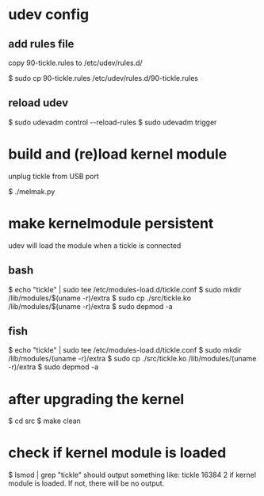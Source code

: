 # udev config

## add rules file

copy 90-tickle.rules to /etc/udev/rules.d/

$ sudo cp 90-tickle.rules /etc/udev/rules.d/90-tickle.rules

## reload udev

$ sudo udevadm control --reload-rules 
$ sudo udevadm trigger


# build and (re)load kernel module

unplug tickle from USB port

$ ./melmak.py


# make kernelmodule persistent

udev will load the module when a tickle is connected

## bash
$ echo "tickle" | sudo tee /etc/modules-load.d/tickle.conf
$ sudo mkdir /lib/modules/$(uname -r)/extra
$ sudo cp ./src/tickle.ko /lib/modules/$(uname -r)/extra
$ sudo depmod -a

## fish
$ echo "tickle" | sudo tee /etc/modules-load.d/tickle.conf
$ sudo mkdir /lib/modules/(uname -r)/extra
$ sudo cp ./src/tickle.ko /lib/modules/(uname -r)/extra
$ sudo depmod -a


# after upgrading the kernel

$ cd src
$ make clean

# check if kernel module is loaded

$ lsmod | grep "tickle"
should output something like:
tickle                 16384  2
if kernel module is loaded. If not, there will be no output. 
